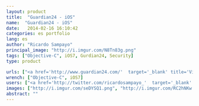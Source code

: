 ```yaml
---
layout: product
title:  "Guardian24 - iOS"
name:  "Guardian24 - iOS"
date:   2014-02-16 16:10:42
categories: es portfolio
lang: es
author: "Ricardo Sampayo"
principal_image: "http://i.imgur.com/N8Tn83g.png"
tags: ["Objective-C", iOS7, Gurdian24, Security]
type: product

urls: ["<a href='http://www.guardian24.com/'  target='_blank' title='Visit el website del cliente'>Guardian24</a>","<a href='http://www.codeFuel.me'  target='_blank' title='Visit the website developer'>CodeFuel</a>"]
wrench: ["Objective-C", iOS7]
users: ["<a href='http://twitter.com/ricardosampayo_'  target='_blank' title='Ricardo Sampayo`s Twitter'>@RicardoSampayo_</a>","<a href='https://twitter.com/nilychirinos'  target='_blank' title='Designer Nilyam`s Twitter'>@nilychirinos</a>"]
images: ["http://i.imgur.com/seDYSQ1.png", "http://i.imgur.com/RC2hNKw.png"]
abstract: ""
---
```

